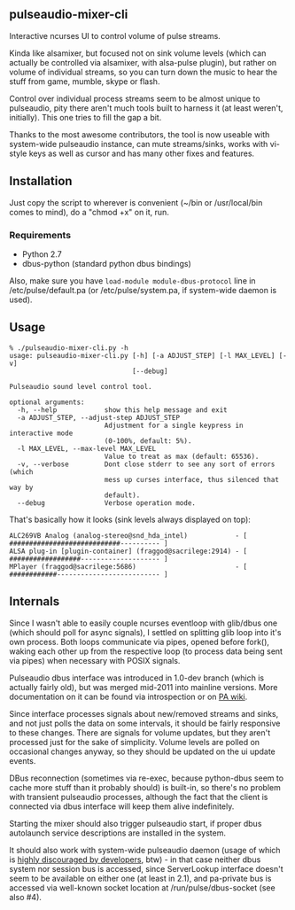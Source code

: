 pulseaudio-mixer-cli
--------------------

Interactive ncurses UI to control volume of pulse streams.

Kinda like alsamixer, but focused not on sink volume levels (which can actually
be controlled via alsamixer, with alsa-pulse plugin), but rather on volume of
individual streams, so you can turn down the music to hear the stuff from game,
mumble, skype or flash.

Control over individual process streams seem to be almost unique to pulseaudio,
pity there aren't much tools built to harness it (at least weren't,
initially). This one tries to fill the gap a bit.

Thanks to the most awesome contributors, the tool is now useable with
system-wide pulseaudio instance, can mute streams/sinks, works with vi-style
keys as well as cursor and has many other fixes and features.


Installation
--------------------

Just copy the script to wherever is convenient (~/bin or /usr/local/bin comes to
mind), do a "chmod +x" on it, run.

### Requirements

* Python 2.7
* dbus-python (standard python dbus bindings)

Also, make sure you have `load-module module-dbus-protocol` line in
/etc/pulse/default.pa (or /etc/pulse/system.pa, if system-wide daemon is used).


Usage
--------------------

	% ./pulseaudio-mixer-cli.py -h
	usage: pulseaudio-mixer-cli.py [-h] [-a ADJUST_STEP] [-l MAX_LEVEL] [-v]
	                               [--debug]

	Pulseaudio sound level control tool.

	optional arguments:
	  -h, --help            show this help message and exit
	  -a ADJUST_STEP, --adjust-step ADJUST_STEP
	                        Adjustment for a single keypress in interactive mode
	                        (0-100%, default: 5%).
	  -l MAX_LEVEL, --max-level MAX_LEVEL
	                        Value to treat as max (default: 65536).
	  -v, --verbose         Dont close stderr to see any sort of errors (which
	                        mess up curses interface, thus silenced that way by
	                        default).
	  --debug               Verbose operation mode.

That's basically how it looks (sink levels always displayed on top):

	ALC269VB Analog (analog-stereo@snd_hda_intel)            - [ ############################---------- ]
	ALSA plug-in [plugin-container] (fraggod@sacrilege:2914) - [ ##################-------------------- ]
	MPlayer (fraggod@sacrilege:5686)                         - [ ############-------------------------- ]


Internals
--------------------

Since I wasn't able to easily couple ncurses eventloop with glib/dbus one (which
should poll for async signals), I settled on splitting glib loop into it's own
process.
Both loops communicate via pipes, opened before fork(), waking each other up
from the respective loop (to process data being sent via pipes) when necessary
with POSIX signals.

Pulseaudio dbus interface was introduced in 1.0-dev branch (which is actually
fairly old), but was merged mid-2011 into mainline versions.
More documentation on it can be found via introspection or on [PA
wiki](http://pulseaudio.org/wiki/DBusInterface).

Since interface processes signals about new/removed streams and sinks, and not
just polls the data on some intervals, it should be fairly responsive to these
changes.
There are signals for volume updates, but they aren't processed just for the
sake of simplicity. Volume levels are polled on occasional changes anyway, so
they should be updated on the ui update events.

DBus reconnection (sometimes via re-exec, because python-dbus seem to cache more
stuff than it probably should) is built-in, so there's no problem with transient
pulseaudio processes, although the fact that the client is connected via dbus
interface will keep them alive indefinitely.

Starting the mixer should also trigger pulseaudio start, if proper dbus
autolaunch service descriptions are installed in the system.

It should also work with system-wide pulseaudio daemon (usage of which is
[highly discouraged by
developers](http://www.freedesktop.org/wiki/Software/PulseAudio/Documentation/User/WhatIsWrongWithSystemWide),
btw) - in that case neither dbus system nor session bus is accessed, since
ServerLookup interface doesn't seem to be available on either one (at least in
2.1), and pa-private bus is accessed via well-known socket location at
/run/pulse/dbus-socket (see also #4).
